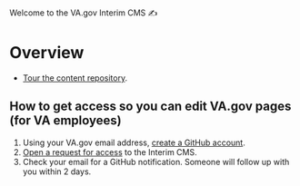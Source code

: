 Welcome to the VA.gov Interim CMS :writing_hand:

# Overview
- [Tour the content repository](docs/index.md).

## How to get access so you can edit VA.gov pages (for VA employees)
1. Using your VA.gov email address, [create a GitHub account](https://github.com/join).
2. [Open a request for access](https://github.com/department-of-veterans-affairs/vagov-content/issues/new?title=Requesting+Access+to+Interim-CMS&assignee=ncksllvn&template=request-access.md) to the Interim CMS.
3. Check your email for a GitHub notification. Someone will follow up with you within 2 days.
